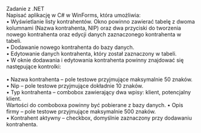 Zadanie z .NET <br />
Napisać aplikację w C# w WinForms, która umożliwia: <br />
• Wyświetlanie listy kontrahentów. Okno powinno zawierać tabelę z dwoma kolumnami (Nazwa
kontrahenta, NIP) oraz dwa przyciski do tworzenia nowego kontrahenta oraz edycji danych
zaznaczonego kontrahenta w tabeli. <br />
• Dodawanie nowego kontrahenta do bazy danych. <br />
• Edytowanie danych kontrahenta, który został zaznaczony w tabeli. <br />
• W oknie dodawania i edytowania kontrahenta powinny znajdować się następujące kontrolki: <br /> <br />
• Nazwa kontrahenta – pole testowe przyjmujące maksymalnie 50 znaków. <br />
• Nip – pole testowe przyjmujące dokładnie 10 znaków. <br />
• Typ kontrahenta – combobox zawierający dwa wpisy: klient, potencjalny klient. <br />
Wartości do comboboxa powinny być pobierane z bazy danych. 
• Opis firmy – pole testowe przyjmujące maksymalnie 500 znaków. <br />
• Kontrahent aktywny – checkbox, domyślnie zaznaczony przy dodawaniu kontrahenta. <br />


